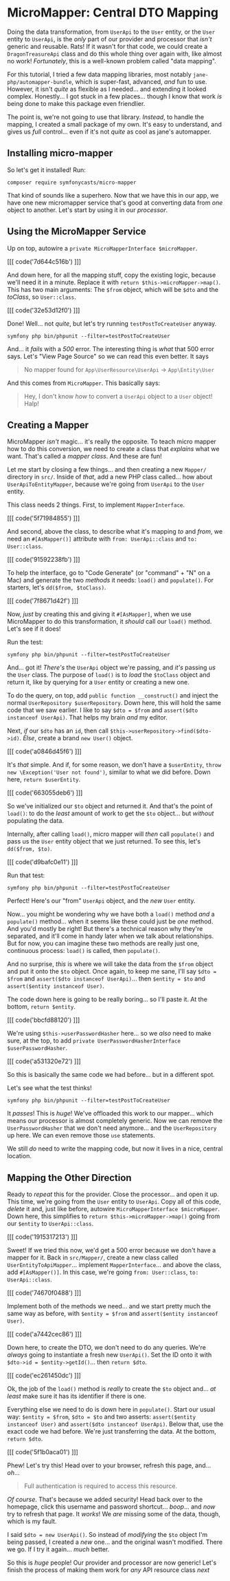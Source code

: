 # MicroMapper: Central DTO Mapping

Doing the data transformation, from `UserApi` to the `User` entity, or the `User`
entity to `UserApi`, is the *only* part of our provider and processor that
*isn't* generic and reusable. Rats! If it wasn't for that code, we could
create a `DragonTreasureApi` class and do this whole thing over again with, like
almost no work! *Fortunately*, this is a well-known problem called "data mapping".

For this tutorial, I tried a few data mapping libraries, most notably
`jane-php/automapper-bundle`, which is super-fast, advanced, *and* fun to use.
However, it isn't *quite* as flexible as I needed... and extending it looked complex.
Honestly... I got stuck in a few places... though I know that work *is* being done
to make this package even friendlier.

The point is, we're not going to use that library. *Instead*, to handle the mapping,
I created a small package of my own. It's easy to understand, and gives us *full*
control... even if it's not *quite* as cool as jane's automapper.

## Installing micro-mapper

So let's get it installed! Run:

```terminal
composer require symfonycasts/micro-mapper
```

That kind of sounds like a superhero. Now that we have this in our app, we have
one new micromapper service that's good at converting data from *one* object
to another. Let's start by using it in our *processor*.

## Using the MicroMapper Service

Up on top, autowire a `private MicroMapperInterface $microMapper`.

[[[ code('7d644c516b') ]]]

And down here, for all the mapping stuff, copy the existing logic, because we'll
need it in a minute. Replace it with `return $this->microMapper->map()`.
This has two main arguments: The `$from` object, which will be `$dto` and the
*toClass*, so `User::class`.

[[[ code('32e53d12f0') ]]]

Done! Well... not *quite*, but let's try running `testPostToCreateUser` anyway.

```terminal-silent
symfony php bin/phpunit --filter=testPostToCreateUser
```

And... it *fails* with a *500* error. The interesting thing is *what* that 500
error says. Let's "View Page Source" so we can read this even better. It says

> No mapper found for `App\UserResource\UserApi` -> `App\Entity\User`

And this comes from `MicroMapper`. This basically says:

> Hey, I don't know *how* to convert a `UserApi` object to a `User` object! Halp!

## Creating a Mapper

MicroMapper *isn't* magic... it's really the opposite. To teach micro mapper how
to do this conversion, we need to create a class that *explains* what we want.
That's called a *mapper class*. And these are fun!

Let me start by closing a few things... and then creating a new `Mapper/` directory
in `src/`. Inside of *that*, add a new PHP class called... how about
`UserApiToEntityMapper`, because we're going from `UserApi` to the `User` entity.

This class needs 2 things. First, to implement `MapperInterface`. 

[[[ code('5f71984855') ]]]

And second, above the class, to describe what it's mapping *to* and *from*, 
we need an `#[AsMapper()]` attribute with `from: UserApi::class` and `to: User::class`.

[[[ code('91592238fb') ]]]

To help the interface, go to "Code Generate" (or "command" + "N"
on a Mac) and generate the two *methods* it needs: `load()` and `populate()`. For
starters, let's `dd($from, $toClass)`.

[[[ code('7f8671d42f') ]]]

Now, *just* by creating this and giving it `#[AsMapper]`, when we use MicroMapper
to do this transformation, it *should* call our `load()` method. Let's see if it
does!

Run the test:

```terminal-silent
symfony php bin/phpunit --filter=testPostToCreateUser
```

And... got it! *There's* the `UserApi` object we're passing, and *it's* passing
*us* the `User` class. The purpose of `load()` is to *load* the `$toClass` object
and return it, like by querying for a `User` entity or creating a new one.

To do the query, on top, add `public function __construct()` and inject the normal
`UserRepository $userRepository`. Down here, this will hold the same code that we
saw earlier. I like to say `$dto = $from` and `assert($dto instanceof UserApi)`.
That helps my brain *and* my editor.

Next, *if* our `$dto` has an `id`, then call `$this->userRepository->find($dto->id)`.
*Else*, create a brand `new User()` object.

[[[ code('a0846d45f6') ]]]

It's *that* simple. And if, for some reason, we don't have a `$userEntity`,
`throw new \Exception('User not found')`, similar to what we did before. Down here,
`return $userEntity`.

[[[ code('663055deb6') ]]]

So we've initialized our `$to` object and returned it. And that's the point of
`load()`: to do the *least* amount of work to get the `$to` object... but *without*
populating the data.

Internally, after calling `load()`, micro mapper will *then* call `populate()`
and pass us the `User` entity object that we just returned. To see this, let's
`dd($from, $to)`.

[[[ code('d9bafc0e11') ]]]

Run that test:

```terminal-silent
symfony php bin/phpunit --filter=testPostToCreateUser
```

Perfect! Here's our "from" `UserApi` object, and the *new* `User` entity.

Now... you might be wondering why we have both a `load()` method *and* a `populate()`
method... when it seems like these could just be *one* method. And you'd mostly
be right! But there's a technical reason why they're separated, and it'll
come in handy later when we talk about relationships. But for now, you can
imagine these two methods are really just one, continuous process: `load()` is
called, then `populate()`.

And no surprise, *this* is where we will take the data from the `$from` object and
put it onto the `$to` object. Once again, to keep me sane, I'll say `$dto = $from`
and `assert($dto instanceof UserApi)`... then
`$entity = $to` and `assert($entity instanceof User)`.

The code down here is going to be really boring... so I'll paste it.
At the bottom, `return $entity`.

[[[ code('bbcfd88120') ]]]

We're using `$this->userPasswordHasher` here... so we *also* need to make sure, at
the top, to add `private UserPasswordHasherInterface $userPasswordHasher`.

[[[ code('a531320e72') ]]]

So this is basically the same code we had before... but in a different spot.

Let's see what the test thinks!

```terminal-silent
symfony php bin/phpunit --filter=testPostToCreateUser
```

It *passes*! This is *huge*! We've offloaded this work to our mapper... which
means our processor is almost completely generic. Now we can remove the
`UserPasswordHasher` that we don't need anymore... and the `UserRepository` up here.
We can even remove those `use` statements.

We still *do* need to write the mapping code, but now it lives in a nice, central
location.

## Mapping the Other Direction

Ready to *repeat* this for the provider. Close the processor... and open it up.
This time, we're going from the `User` entity to `UserApi`. Copy all of this code,
*delete* it and, just like before, autowire `MicroMapperInterface $microMapper`.
Down here, this simplifies to `return $this->microMapper->map()` going from our
`$entity` to `UserApi::class`.

[[[ code('1915317213') ]]]

Sweet! If we tried this now, we'd get a 500 error because we don't have a mapper
for it. Back in `src/Mapper/`, create a new class called `UserEntityToApiMapper`...
implement `MapperInterface`... and above the class, add `#[AsMapper()]`. In this
case, we're going `from: User::class`, `to: UserApi::class`.

[[[ code('74670f0488') ]]]

Implement both of the methods we need... and we start pretty much the same way as
before, with `$entity = $from` and `assert($entity instanceof User)`.

[[[ code('a7442cec86') ]]]

Down here, to create the DTO, we don't need to do any queries. We're *always*
going to instantiate a fresh new `UserApi()`. Set the ID onto it with
`$dto->id = $entity->getId()`... then `return $dto`.

[[[ code('ec261450dc') ]]]

Ok, the job of the `load()` method is *really* to create the `$to` object and...
*at least* make sure it has its identifier if there is one.

Everything else we need to do is down here in `populate()`. Start our usual way:
`$entity = $from`, `$dto = $to` and two asserts: `assert($entity instanceof User)`
and `assert($dto instanceof UserApi)`. Below that, use the exact code we had before.
We're just transferring the data. At the bottom, `return $dto`.

[[[ code('5f1b0aca01') ]]]

Phew! Let's try this! Head over to your browser, refresh this page, and... *oh*...

> Full authentication is required to access this resource.

*Of course*. That's because we added security! Head back over to the homepage,
click this username and password shortcut... *boop*... and *now* try to refresh
that page. It *works*! We *are* missing some of the data, though, which is
my fault.

I said `$dto = new UserApi()`. So instead of *modifying* the `$to` object I'm being
passed, I created a *new* one... and the original wasn't modified. There we go. If
I try it again... *much* better.

So this is *huge* people! Our provider and processor are now generic!
Let's finish the process of making them work for *any* API resource class *next*
